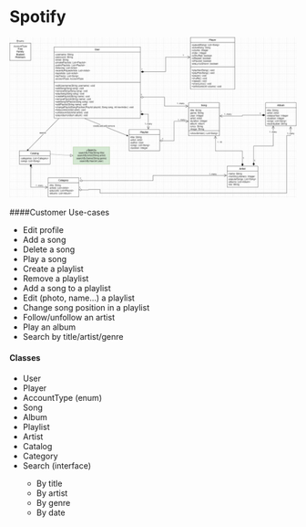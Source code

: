 # Spotify 

<img src="Spotify.jpg">

####Customer Use-cases
<ul>
    <li>Edit profile</li>
    <li>Add a song</li>
    <li>Delete a song</li>
    <li>Play a song</li>
    <li>Create a playlist</li>
    <li>Remove a playlist</li>
    <li>Add a song to a playlist</li>
    <li>Edit (photo, name...) a playlist</li>
    <li>Change song position in a playlist</li>
    <li>Follow/unfollow an artist</li>
    <li>Play an album</li>
    <li>Search by title/artist/genre</li>
</ul>

#### Classes
<ul>
    <li>User</li>
    <li>Player</li>
    <li>AccountType (enum)</li>
    <li>Song</li>
    <li>Album</li>
    <li>Playlist</li>
    <li>Artist</li>
    <li>Catalog</li>
    <li>Category</li>
    <li>Search (interface)</li>
    <ul>
        <li>By title</li>
        <li>By artist</li>
        <li>By genre</li>
        <li>By date</li>
    </ul>
</ul>